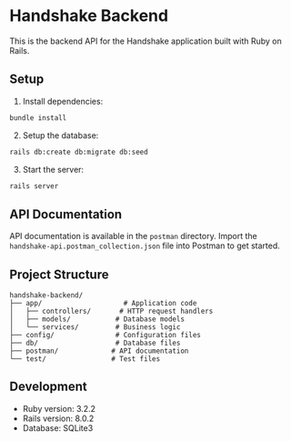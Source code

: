 # Handshake Backend

This is the backend API for the Handshake application built with Ruby on Rails.

## Setup

1. Install dependencies:
```bash
bundle install
```

2. Setup the database:
```bash
rails db:create db:migrate db:seed
```

3. Start the server:
```bash
rails server
```

## API Documentation

API documentation is available in the `postman` directory. Import the `handshake-api.postman_collection.json` file into Postman to get started.

## Project Structure

```
handshake-backend/
├── app/                    # Application code
│   ├── controllers/       # HTTP request handlers
│   ├── models/           # Database models
│   └── services/         # Business logic
├── config/               # Configuration files
├── db/                   # Database files
├── postman/             # API documentation
└── test/                # Test files
```

## Development

- Ruby version: 3.2.2
- Rails version: 8.0.2
- Database: SQLite3
